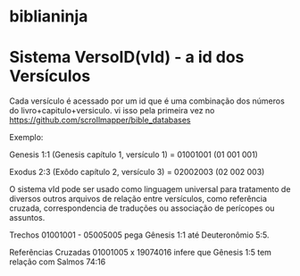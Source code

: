 # biblianinja

# Sistema VersoID(vId) - a id dos Versículos
Cada versículo é acessado por um id que é uma combinação dos números do livro+capitulo+versiculo.
vi isso pela primeira vez no https://github.com/scrollmapper/bible_databases

Exemplo:

Genesis 1:1 (Genesis capítulo 1, versículo 1) = 01001001 (01 001 001)

Exodus 2:3 (Exôdo capítulo 2, versículo 3) = 02002003 (02 002 003)

O sistema vId pode ser usado como linguagem universal para tratamento de diversos outros arquivos de relação entre versículos, como referência cruzada, correspondencia de traduções ou associação de perícopes ou assuntos.

Trechos
01001001 - 05005005 pega  Gênesis 1:1 até Deuteronômio 5:5.

Referências Cruzadas
01001005 x 19074016 infere que Gênesis 1:5 tem relação com Salmos 74:16
